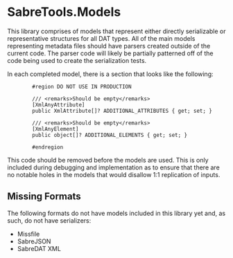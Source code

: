 # SabreTools.Models

This library comprises of models that represent either directly serializable or representative structures for all DAT types. All of the main models representing metadata files should have parsers created outside of the current code. The parser code will likely be partially patterned off of the code being used to create the serialization tests.

In each completed model, there is a section that looks like the following:
```
        #region DO NOT USE IN PRODUCTION

        /// <remarks>Should be empty</remarks>
        [XmlAnyAttribute]
        public XmlAttribute[]? ADDITIONAL_ATTRIBUTES { get; set; }

        /// <remarks>Should be empty</remarks>
        [XmlAnyElement]
        public object[]? ADDITIONAL_ELEMENTS { get; set; }

        #endregion
```

This code should be removed before the models are used. This is only included during debugging and implementation as to ensure that there are no notable holes in the models that would disallow 1:1 replication of inputs.

## Missing Formats

The following formats do not have models included in this library yet and, as such, do not have serializers:

- Missfile
- SabreJSON
- SabreDAT XML